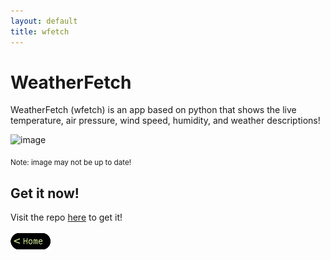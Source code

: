 ```yaml
---
layout: default
title: wfetch
---
```


# WeatherFetch

WeatherFetch (wfetch) is an app based on python that shows the live temperature, air pressure, wind speed, humidity, and weather descriptions!

<img width="255" height="210" alt="image" src="https://github.com/user-attachments/assets/27806e2d-5afa-4206-837a-1fddfef3d615" />


<sub>Note: image may not be up to date!

## Get it now!
Visit the repo [here](https://github.com/KoffeeJava/WeatherFetch) to get it!

[![Home](/assets/images/home.png)](..)
